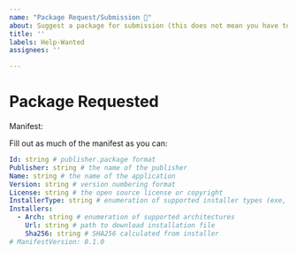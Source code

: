 ```yaml
---
name: "Package Request/Submission 👀"
about: Suggest a package for submission (this does not mean you have to implement it)
title: ''
labels: Help-Wanted
assignees: ''

---
```


<!-- 
🚨🚨🚨🚨🚨🚨🚨🚨🚨🚨

I ACKNOWLEDGE THE FOLLOWING BEFORE PROCEEDING:
1. It might be easier to add the manifest myself.
2. It is probably faster if I add the manifest myself.

2. If I delete this entire template and go my own path, the core team may close my issue without further explanation or engagement.
3. If I list multiple apps in this one issue, the core team may close my issue without further explanation or engagement.
4. If I write an issue that has many duplicates, the core team may close my issue without further explanation or engagement (and without necessarily spending time to find the exact duplicate ID number).
5. If I leave the title incomplete when filing the issue, the core team may close my issue without further explanation or engagement.
6. If I file something completely blank in the body, the core team may close my issue without further explanation or engagement.

7. If this is an issue with the client, I will create the issue [there](https://github.com/microsoft/winget-cli/issues/new/choose)
All good? Then proceed!
-->

# Package Requested

Manifest:


Fill out as much of the manifest as you can:


```YAML
Id: string # publisher.package format
Publisher: string # the name of the publisher
Name: string # the name of the application
Version: string # version numbering format
License: string # the open source license or copyright
InstallerType: string # enumeration of supported installer types (exe, msi, msix, inno, wix, nullsoft, appx)
Installers:
  - Arch: string # enumeration of supported architectures
    Url: string # path to download installation file
    Sha256: string # SHA256 calculated from installer
# ManifestVersion: 0.1.0
```

